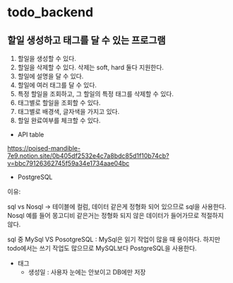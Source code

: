 # todo_backend

## 할일 생성하고 태그를 달 수 있는 프로그램
1. 할일을 생성할 수 있다.
2. 할일을 삭제할 수 있다. 삭제는 soft, hard 둘다 지원한다.
3. 할일에 설명을 달 수 있다.
4. 할일에 여러 태그를 달 수 있다.
5. 특정 할일을 조회하고, 그 할일의 특정 태그를 삭제할 수 있다.
6. 태그별로 할일을 조회할 수 있다.
7. 태그별로 배경색, 글자색을 가지고 있다.
8. 할일 완료여부를 체크할 수 있다.



- API table

https://poised-mandible-7e9.notion.site/0b405df2532e4c7a8bdc85d1f10b74cb?v=bbc79126362745f59a34e1734aae04bc


- PostgreSQL

이유: 

sql vs Nosql → 테이블에 컬럼, 데이터 같은게 정형화 되어 있으므로 sql을 사용한다. Nosql 예를 들어 몽고디비 같은거는 정형화 되지 않은 데이터가 들어가므로 적절하지 않다.

sql 중 MySql VS PosotgreSQL : MySql은 읽기 작업이 많을 때 용이하다. 하지만 todo에서는 쓰기 작업도 많으므로 MySQL보다 PostgreSQL을 사용한다.

     

- 태그
    - 생성일 : 사용자 눈에는 안보이고 DB에만 저장

